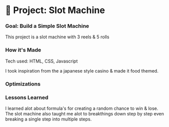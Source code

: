 # 🎰 Project: Slot Machine

### Goal: Build a Simple Slot Machine

This project is a slot machine with 3 reels & 5 rolls


### How it's Made
Tech used: HTML, CSS, Javascript

I took inspiration from the a japanese style casino & made it food themed.

### Optimizations


### Lessons Learned
I learned alot about formula's for creating a random chance to win & lose.
The slot machine also taught me alot to breakthings down step by step even breaking a single step into multiple steps.


